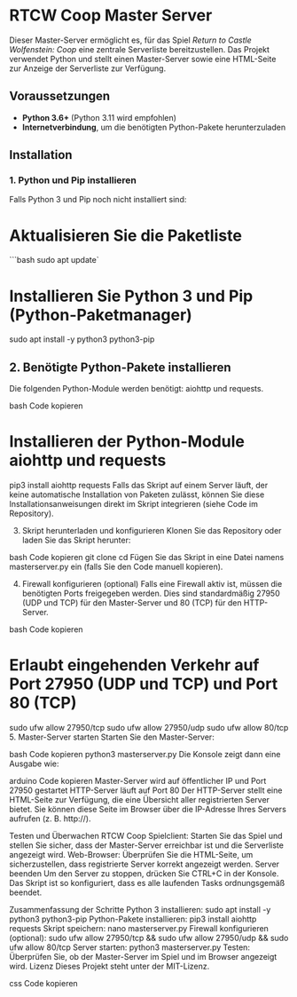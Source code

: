 # RTCW Coop Master Server

Dieser Master-Server ermöglicht es, für das Spiel *Return to Castle Wolfenstein: Coop* eine zentrale Serverliste bereitzustellen. Das Projekt verwendet Python und stellt einen Master-Server sowie eine HTML-Seite zur Anzeige der Serverliste zur Verfügung.

## Voraussetzungen

- **Python 3.6+** (Python 3.11 wird empfohlen)
- **Internetverbindung**, um die benötigten Python-Pakete herunterzuladen

## Installation

### 1. Python und Pip installieren

Falls Python 3 und Pip noch nicht installiert sind:

# Aktualisieren Sie die Paketliste
```bash sudo apt update`

# Installieren Sie Python 3 und Pip (Python-Paketmanager)
sudo apt install -y python3 python3-pip


## 2. Benötigte Python-Pakete installieren
Die folgenden Python-Module werden benötigt: aiohttp und requests.

bash
Code kopieren
# Installieren der Python-Module aiohttp und requests
pip3 install aiohttp requests
Falls das Skript auf einem Server läuft, der keine automatische Installation von Paketen zulässt, können Sie diese Installationsanweisungen direkt im Skript integrieren (siehe Code im Repository).

3. Skript herunterladen und konfigurieren
Klonen Sie das Repository oder laden Sie das Skript herunter:

bash
Code kopieren
git clone <repository-url>
cd <repository-folder>
Fügen Sie das Skript in eine Datei namens masterserver.py ein (falls Sie den Code manuell kopieren).

4. Firewall konfigurieren (optional)
Falls eine Firewall aktiv ist, müssen die benötigten Ports freigegeben werden. Dies sind standardmäßig 27950 (UDP und TCP) für den Master-Server und 80 (TCP) für den HTTP-Server.

bash
Code kopieren
# Erlaubt eingehenden Verkehr auf Port 27950 (UDP und TCP) und Port 80 (TCP)
sudo ufw allow 27950/tcp
sudo ufw allow 27950/udp
sudo ufw allow 80/tcp
5. Master-Server starten
Starten Sie den Master-Server:

bash
Code kopieren
python3 masterserver.py
Die Konsole zeigt dann eine Ausgabe wie:

arduino
Code kopieren
Master-Server wird auf öffentlicher IP <Ihre IP> und Port 27950 gestartet
HTTP-Server läuft auf Port 80
Der HTTP-Server stellt eine HTML-Seite zur Verfügung, die eine Übersicht aller registrierten Server bietet. Sie können diese Seite im Browser über die IP-Adresse Ihres Servers aufrufen (z. B. http://<Ihre IP>).

Testen und Überwachen
RTCW Coop Spielclient: Starten Sie das Spiel und stellen Sie sicher, dass der Master-Server erreichbar ist und die Serverliste angezeigt wird.
Web-Browser: Überprüfen Sie die HTML-Seite, um sicherzustellen, dass registrierte Server korrekt angezeigt werden.
Server beenden
Um den Server zu stoppen, drücken Sie CTRL+C in der Konsole. Das Skript ist so konfiguriert, dass es alle laufenden Tasks ordnungsgemäß beendet.

Zusammenfassung der Schritte
Python 3 installieren: sudo apt install -y python3 python3-pip
Python-Pakete installieren: pip3 install aiohttp requests
Skript speichern: nano masterserver.py
Firewall konfigurieren (optional): sudo ufw allow 27950/tcp && sudo ufw allow 27950/udp && sudo ufw allow 80/tcp
Server starten: python3 masterserver.py
Testen: Überprüfen Sie, ob der Master-Server im Spiel und im Browser angezeigt wird.
Lizenz
Dieses Projekt steht unter der MIT-Lizenz.

css
Code kopieren
